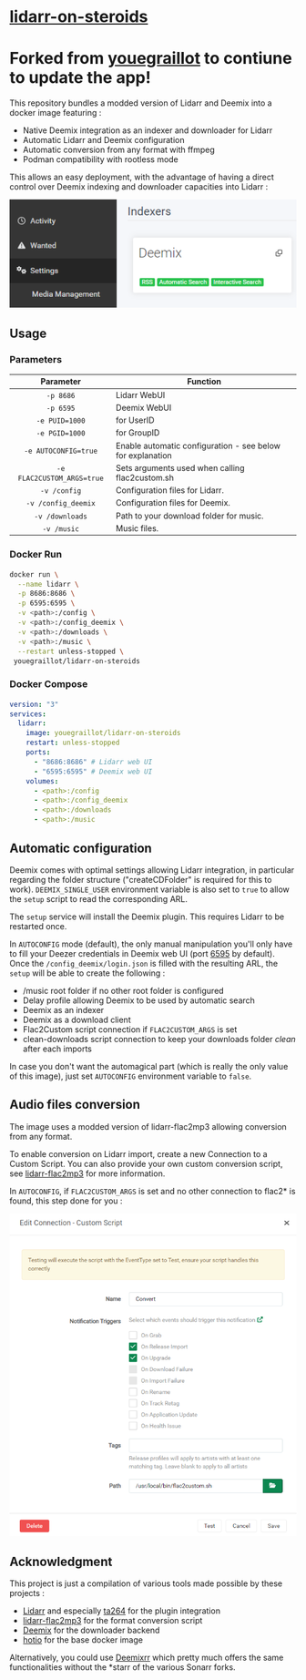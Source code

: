 # [lidarr-on-steroids](https://github.com/DrMxrcy/lidarr-on-steroids)

# Forked from [youegraillot](https://github.com/youegraillot) to contiune to update the app!

This repository bundles a modded version of Lidarr and Deemix into a docker image featuring :
  - Native Deemix integration as an indexer and downloader for Lidarr
  - Automatic Lidarr and Deemix configuration
  - Automatic conversion from any format with ffmpeg
  - Podman compatibility with rootless mode

This allows an easy deployment, with the advantage of having a direct control over Deemix indexing and downloader capacities into Lidarr :

!["Lidarr indexers"](https://github.com/youegraillot/lidarr-on-steroids/raw/main/.assets/lidarr-indexers.png "Lidarr indexers")

## Usage

### Parameters

| Parameter | Function |
| :----: | --- |
| `-p 8686` | Lidarr WebUI |
| `-p 6595` | Deemix WebUI |
| `-e PUID=1000` | for UserID |
| `-e PGID=1000` | for GroupID |
| `-e AUTOCONFIG=true` | Enable automatic configuration - see below for explanation |
| `-e FLAC2CUSTOM_ARGS=true` | Sets arguments used when calling flac2custom.sh |
| `-v /config` | Configuration files for Lidarr. |
| `-v /config_deemix` | Configuration files for Deemix. |
| `-v /downloads` | Path to your download folder for music. |
| `-v /music` | Music files. |

### Docker Run

```sh
docker run \
  --name lidarr \
  -p 8686:8686 \
  -p 6595:6595 \
  -v <path>:/config \
  -v <path>:/config_deemix \
  -v <path>:/downloads \
  -v <path>:/music \
  --restart unless-stopped \
 youegraillot/lidarr-on-steroids
```

### Docker Compose

```yml
version: "3"
services:
  lidarr:
    image: youegraillot/lidarr-on-steroids
    restart: unless-stopped
    ports:
      - "8686:8686" # Lidarr web UI
      - "6595:6595" # Deemix web UI
    volumes:
      - <path>:/config
      - <path>:/config_deemix
      - <path>:/downloads
      - <path>:/music
```

## Automatic configuration

Deemix comes with optimal settings allowing Lidarr integration, in particular regarding the folder structure ("createCDFolder" is required for this to work). `DEEMIX_SINGLE_USER` environment variable is also set to `true` to allow the `setup` script to read the corresponding ARL.

The `setup` service will install the Deemix plugin. This requires Lidarr to be restarted once.

In `AUTOCONFIG` mode (default), the only manual manipulation you'll only have to fill your Deezer credentials in Deemix web UI (port [6595](http://localhost:6595) by default). Once the `/config_deemix/login.json` is filled with the resulting ARL, the `setup` will be able to create the following :
  - /music root folder if no other root folder is configured
  - Delay profile allowing Deemix to be used by automatic search
  - Deemix as an indexer
  - Deemix as a download client
  - Flac2Custom script connection if `FLAC2CUSTOM_ARGS` is set
  - clean-downloads script connection to keep your downloads folder *clean* after each imports

In case you don't want the automagical part (which is really the only value of this image), just set `AUTOCONFIG` environment variable to `false`.

## Audio files conversion

The image uses a modded version of lidarr-flac2mp3 allowing conversion from any format.

To enable conversion on Lidarr import, create a new Connection to a Custom Script. You can also provide your own custom conversion script, see [lidarr-flac2mp3](https://github.com/youegraillot/lidarr-flac2mp3) for more information.

In `AUTOCONFIG`, if `FLAC2CUSTOM_ARGS` is set and no other connection to flac2* is found, this step done for you :

!["Lidarr custom script settings"](https://github.com/youegraillot/lidarr-on-steroids/raw/main/.assets/lidarr-custom-script.png "Lidarr custom script settings")

## Acknowledgment

This project is just a compilation of various tools made possible by these projects :

- [Lidarr](https://github.com/Lidarr/Lidarr) and especially [ta264](https://github.com/ta264) for the plugin integration
- [lidarr-flac2mp3](https://github.com/TheCaptain989/lidarr-flac2mp3) for the format conversion script
- [Deemix](https://deemix.app/) for the downloader backend
- [hotio](https://hotio.dev/) for the base docker image

Alternatively, you could use [Deemixrr](https://github.com/TheUltimateC0der/deemixrr) which pretty much offers the same functionalities without the *starr of the various Sonarr forks.
